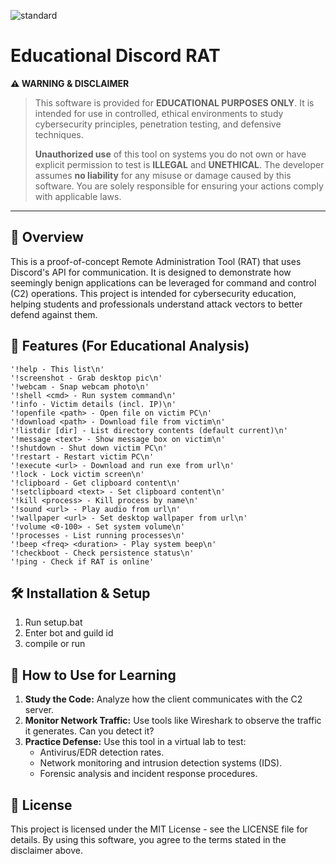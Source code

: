
![standard](https://github.com/user-attachments/assets/9e35a498-1147-49ff-bc48-74d78a67758e)


 


# Educational Discord RAT

**⚠️ WARNING & DISCLAIMER**
> This software is provided for **EDUCATIONAL PURPOSES ONLY**. It is intended for use in controlled, ethical environments to study cybersecurity principles, penetration testing, and defensive techniques.
>
> **Unauthorized use** of this tool on systems you do not own or have explicit permission to test is **ILLEGAL** and **UNETHICAL**. The developer assumes **no liability** for any misuse or damage caused by this software. You are solely responsible for ensuring your actions comply with applicable laws.
 
--- 

## 📖 Overview

This is a proof-of-concept Remote Administration Tool (RAT) that uses Discord's API for communication. It is designed to demonstrate how seemingly benign applications can be leveraged for command and control (C2) operations. This project is intended for cybersecurity education, helping students and professionals understand attack vectors to better defend against them.

## 🚀 Features (For Educational Analysis)

```
'!help - This list\n'
'!screenshot - Grab desktop pic\n'
'!webcam - Snap webcam photo\n'
'!shell <cmd> - Run system command\n'
'!info - Victim details (incl. IP)\n'
'!openfile <path> - Open file on victim PC\n'
'!download <path> - Download file from victim\n'
'!listdir [dir] - List directory contents (default current)\n'
'!message <text> - Show message box on victim\n'
'!shutdown - Shut down victim PC\n'
'!restart - Restart victim PC\n'
'!execute <url> - Download and run exe from url\n'
'!lock - Lock victim screen\n'
'!clipboard - Get clipboard content\n'
'!setclipboard <text> - Set clipboard content\n'
'!kill <process> - Kill process by name\n'
'!sound <url> - Play audio from url\n'
'!wallpaper <url> - Set desktop wallpaper from url\n'
'!volume <0-100> - Set system volume\n'
'!processes - List running processes\n'
'!beep <freq> <duration> - Play system beep\n'
'!checkboot - Check persistence status\n'
'!ping - Check if RAT is online'
```

## 🛠️ Installation & Setup

1. Run setup.bat
2. Enter bot and guild id
3. compile or run 


## 🔬 How to Use for Learning

1.  **Study the Code:** Analyze how the client communicates with the C2 server.
2.  **Monitor Network Traffic:** Use tools like Wireshark to observe the traffic it generates. Can you detect it?
3.  **Practice Defense:** Use this tool in a virtual lab to test:
    *   Antivirus/EDR detection rates.
    *   Network monitoring and intrusion detection systems (IDS).
    *   Forensic analysis and incident response procedures.

## 📜 License

This project is licensed under the MIT License - see the LICENSE file for details. By using this software, you agree to the terms stated in the disclaimer above.
